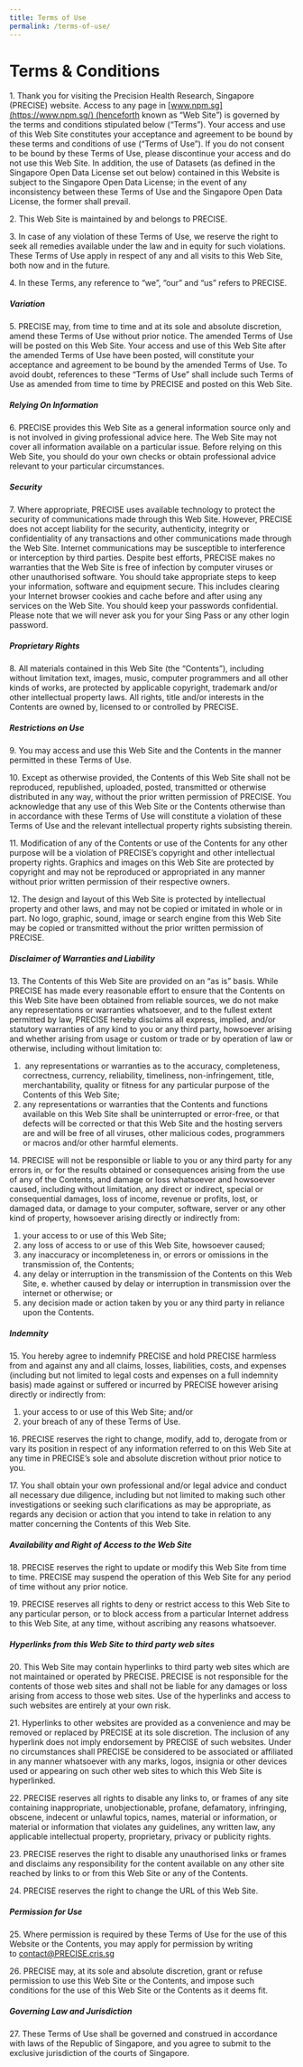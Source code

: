```yaml
---
title: Terms of Use
permalink: /terms-of-use/
---
```

Terms & Conditions
==================

1\. Thank you for visiting the Precision Health Research, Singapore (PRECISE) website. Access to any page in [www.npm.sg](https://www.npm.sg/) (henceforth known as “Web Site”) is governed by the terms and conditions stipulated below (“Terms”). Your access and use of this Web Site constitutes your acceptance and agreement to be bound by these terms and conditions of use (“Terms of Use”). If you do not consent to be bound by these Terms of Use, please discontinue your access and do not use this Web Site. In addition, the use of Datasets (as defined in the Singapore Open Data License set out below) contained in this Website is subject to the Singapore Open Data License; in the event of any inconsistency between these Terms of Use and the Singapore Open Data License, the former shall prevail.

2\. This Web Site is maintained by and belongs to PRECISE.

3\. In case of any violation of these Terms of Use, we reserve the right to seek all remedies available under the law and in equity for such violations. These Terms of Use apply in respect of any and all visits to this Web Site, both now and in the future.

4\. In these Terms, any reference to “we”, “our” and “us” refers to PRECISE.

##### Variation

5\. PRECISE may, from time to time and at its sole and absolute discretion, amend these Terms of Use without prior notice. The amended Terms of Use will be posted on this Web Site. Your access and use of this Web Site after the amended Terms of Use have been posted, will constitute your acceptance and agreement to be bound by the amended Terms of Use. To avoid doubt, references to these “Terms of Use” shall include such Terms of Use as amended from time to time by PRECISE and posted on this Web Site.

##### Relying On Information

6\. PRECISE provides this Web Site as a general information source only and is not involved in giving professional advice here. The Web Site may not cover all information available on a particular issue. Before relying on this Web Site, you should do your own checks or obtain professional advice relevant to your particular circumstances.

##### Security

7\. Where appropriate, PRECISE uses available technology to protect the security of communications made through this Web Site. However, PRECISE does not accept liability for the security, authenticity, integrity or confidentiality of any transactions and other communications made through the Web Site. Internet communications may be susceptible to interference or interception by third parties. Despite best efforts, PRECISE makes no warranties that the Web Site is free of infection by computer viruses or other unauthorised software. You should take appropriate steps to keep your information, software and equipment secure. This includes clearing your Internet browser cookies and cache before and after using any services on the Web Site. You should keep your passwords confidential. Please note that we will never ask you for your Sing Pass or any other login password.

##### Proprietary Rights

8\. All materials contained in this Web Site (the “Contents”), including without limitation text, images, music, computer programmers and all other kinds of works, are protected by applicable copyright, trademark and/or other intellectual property laws. All rights, title and/or interests in the Contents are owned by, licensed to or controlled by PRECISE.

##### Restrictions on Use

9\. You may access and use this Web Site and the Contents in the manner permitted in these Terms of Use.

10\. Except as otherwise provided, the Contents of this Web Site shall not be reproduced, republished, uploaded, posted, transmitted or otherwise distributed in any way, without the prior written permission of PRECISE. You acknowledge that any use of this Web Site or the Contents otherwise than in accordance with these Terms of Use will constitute a violation of these Terms of Use and the relevant intellectual property rights subsisting therein.

11\. Modification of any of the Contents or use of the Contents for any other purpose will be a violation of PRECISE’s copyright and other intellectual property rights. Graphics and images on this Web Site are protected by copyright and may not be reproduced or appropriated in any manner without prior written permission of their respective owners.

12\. The design and layout of this Web Site is protected by intellectual property and other laws, and may not be copied or imitated in whole or in part. No logo, graphic, sound, image or search engine from this Web Site may be copied or transmitted without the prior written permission of PRECISE.

##### Disclaimer of Warranties and Liability

13\. The Contents of this Web Site are provided on an “as is” basis. While PRECISE has made every reasonable effort to ensure that the Contents on this Web Site have been obtained from reliable sources, we do not make any representations or warranties whatsoever, and to the fullest extent permitted by law, PRECISE hereby disclaims all express, implied, and/or statutory warranties of any kind to you or any third party, howsoever arising and whether arising from usage or custom or trade or by operation of law or otherwise, including without limitation to:

1.   any representations or warranties as to the accuracy, completeness, correctness, currency, reliability, timeliness, non-infringement, title, merchantability, quality or fitness for any particular purpose of the Contents of this Web Site;
2.  any representations or warranties that the Contents and functions available on this Web Site shall be uninterrupted or error-free, or that defects will be corrected or that this Web Site and the hosting servers are and will be free of all viruses, other malicious codes, programmers or macros and/or other harmful elements.

14\. PRECISE will not be responsible or liable to you or any third party for any errors in, or for the results obtained or consequences arising from the use of any of the Contents, and damage or loss whatsoever and howsoever caused, including without limitation, any direct or indirect, special or consequential damages, loss of income, revenue or profits, lost, or damaged data, or damage to your computer, software, server or any other kind of property, howsoever arising directly or indirectly from:

1.  your access to or use of this Web Site;
2.  any loss of access to or use of this Web Site, howsoever caused;
3.  any inaccuracy or incompleteness in, or errors or omissions in the transmission of, the Contents;
4.  any delay or interruption in the transmission of the Contents on this Web Site, e. whether caused by delay or interruption in transmission over the internet or otherwise; or
5.  any decision made or action taken by you or any third party in reliance upon the Contents.

##### Indemnity

15\. You hereby agree to indemnify PRECISE and hold PRECISE harmless from and against any and all claims, losses, liabilities, costs, and expenses (including but not limited to legal costs and expenses on a full indemnity basis) made against or suffered or incurred by PRECISE however arising directly or indirectly from:

1.  your access to or use of this Web Site; and/or
2.  your breach of any of these Terms of Use.

16\. PRECISE reserves the right to change, modify, add to, derogate from or vary its position in respect of any information referred to on this Web Site at any time in PRECISE’s sole and absolute discretion without prior notice to you.

17\. You shall obtain your own professional and/or legal advice and conduct all necessary due diligence, including but not limited to making such other investigations or seeking such clarifications as may be appropriate, as regards any decision or action that you intend to take in relation to any matter concerning the Contents of this Web Site.

##### Availability and Right of Access to the Web Site

18\. PRECISE reserves the right to update or modify this Web Site from time to time. PRECISE may suspend the operation of this Web Site for any period of time without any prior notice.

19\. PRECISE reserves all rights to deny or restrict access to this Web Site to any particular person, or to block access from a particular Internet address to this Web Site, at any time, without ascribing any reasons whatsoever.

##### Hyperlinks from this Web Site to third party web sites

20\. This Web Site may contain hyperlinks to third party web sites which are not maintained or operated by PRECISE. PRECISE is not responsible for the contents of those web sites and shall not be liable for any damages or loss arising from access to those web sites. Use of the hyperlinks and access to such websites are entirely at your own risk.

21\. Hyperlinks to other websites are provided as a convenience and may be removed or replaced by PRECISE at its sole discretion. The inclusion of any hyperlink does not imply endorsement by PRECISE of such websites. Under no circumstances shall PRECISE be considered to be associated or affiliated in any manner whatsoever with any marks, logos, insignia or other devices used or appearing on such other web sites to which this Web Site is hyperlinked.

22\. PRECISE reserves all rights to disable any links to, or frames of any site containing inappropriate, unobjectionable, profane, defamatory, infringing, obscene, indecent or unlawful topics, names, material or information, or material or information that violates any guidelines, any written law, any applicable intellectual property, proprietary, privacy or publicity rights.

23\. PRECISE reserves the right to disable any unauthorised links or frames and disclaims any responsibility for the content available on any other site reached by links to or from this Web Site or any of the Contents.

24\. PRECISE reserves the right to change the URL of this Web Site.

##### Permission for Use

25\. Where permission is required by these Terms of Use for the use of this Website or the Contents, you may apply for permission by writing to [contact@PRECISE.cris.sg](mailto:contact@PRECISE.cris.sg)

26\. PRECISE may, at its sole and absolute discretion, grant or refuse permission to use this Web Site or the Contents, and impose such conditions for the use of this Web Site or the Contents as it deems fit.

##### Governing Law and Jurisdiction

27\. These Terms of Use shall be governed and construed in accordance with laws of the Republic of Singapore, and you agree to submit to the exclusive jurisdiction of the courts of Singapore.